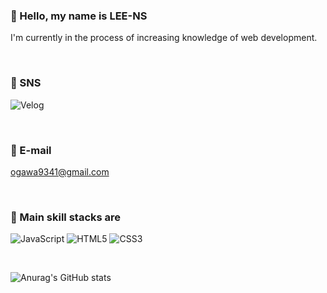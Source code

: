 ### 👤 Hello, my name is LEE-NS
I'm currently in the process of increasing knowledge of web development.

<br>

### 🤝 SNS
![Velog](http://img.shields.io/badge/-Velog-20C997?style=for-the-badge&link="https://velog.io/@frog41/posts")

<br>

### 📧 E-mail
ogawa9341@gmail.com

<br>

### 🔧 Main skill stacks are
![JavaScript](https://img.shields.io/badge/javascript-%23323330.svg?style=for-the-badge&logo=javascript&logoColor=%23F7DF1E) ![HTML5](https://img.shields.io/badge/html5-%23E34F26.svg?style=for-the-badge&logo=html5&logoColor=white) ![CSS3](https://img.shields.io/badge/css3-%231572B6.svg?style=for-the-badge&logo=css3&logoColor=white)

<br>

![Anurag's GitHub stats](https://github-readme-stats.vercel.app/api?username=LEE-NS&show_icons=true&theme=dark)





<!--
**LEE-NS/LEE-NS** is a ✨ _special_ ✨ repository because its `README.md` (this file) appears on your GitHub profile.

Here are some ideas to get you started:

- 🔭 I’m currently working on ...
- 🌱 I’m currently learning ...
- 👯 I’m looking to collaborate on ...
- 🤔 I’m looking for help with ...
- 💬 Ask me about ...
- 📫 How to reach me: ...
- 😄 Pronouns: ...
- ⚡ Fun fact: ...
-->
